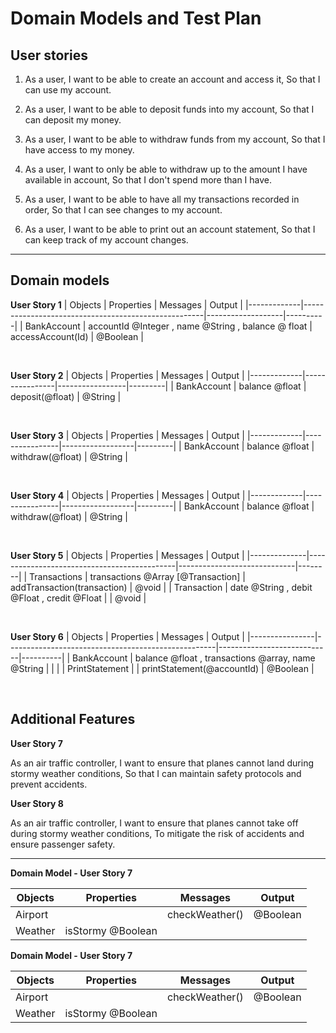 # Domain Models and Test Plan

## User stories

1. As a user,
I want to be able to create an account and access it,
So that I can use my account.

2. As a user,
I want to be able to deposit funds into my account,
So that I can deposit my money.

3. As a user,
I want to be able to withdraw funds from my account,
So that I have access to my money.

4. As a user,
I want to only be able to withdraw up to the amount I have available in account,
So that I don't spend more than I have.

5. As a user,
I want to be able to have all my transactions recorded in order,
So that I can see changes to my account.

6. As a user,
I want to be able to print out an account statement,
So that I can keep track of my account changes.

----------------------------------

## Domain models

**User Story 1**
| Objects     | Properties                                          | Messages          | Output   |
|-------------|-----------------------------------------------------|-------------------|----------|
| BankAccount | accountId @Integer , name @String , balance @ float | accessAccount(Id) | @Boolean |

</br>

**User Story 2**
| Objects     | Properties     | Messages        | Output  |
|-------------|----------------|-----------------|---------|
| BankAccount | balance @float | deposit(@float) | @String |

</br>

**User Story 3**
| Objects     | Properties     | Messages         | Output  |
|-------------|----------------|------------------|---------|
| BankAccount | balance @float | withdraw(@float) | @String |


</br>

**User Story 4**
| Objects     | Properties     | Messages         | Output  |
|-------------|----------------|------------------|---------|
| BankAccount | balance @float | withdraw(@float) | @String |

</br>

**User Story 5**
| Objects      | Properties                                  | Messages                    | Output |
|--------------|---------------------------------------------|-----------------------------|--------|
| Transactions | transactions @Array [@Transaction]          | addTransaction(transaction) | @void  |
| Transaction  | date @String , debit @Float , credit @Float |                             | @void  |

</br>

**User Story 6**
| Objects        | Properties                                         | Messages                   | Output   |
|----------------|----------------------------------------------------|----------------------------|----------|
| BankAccount    | balance @float , transactions @array, name @String |                            |          |
| PrintStatement |                                                    | printStatement(@accountId) | @Boolean |


</br>

## Additional Features

**User Story 7**

As an air traffic controller,
I want to ensure that planes cannot land during stormy weather conditions,
So that I can maintain safety protocols and prevent accidents.

**User Story 8**

As an air traffic controller,
I want to ensure that planes cannot take off during stormy weather conditions,
To mitigate the risk of accidents and ensure passenger safety.

-----------------------------------------------------------

**Domain Model - User Story 7**

| Objects | Properties        | Messages       | Output   |
|---------|-------------------|----------------|----------|
| Airport |                   | checkWeather() | @Boolean |
| Weather | isStormy @Boolean |                |          |

**Domain Model - User Story 7**

| Objects | Properties        | Messages       | Output   |
|---------|-------------------|----------------|----------|
| Airport |                   | checkWeather() | @Boolean |
| Weather | isStormy @Boolean |                |          |